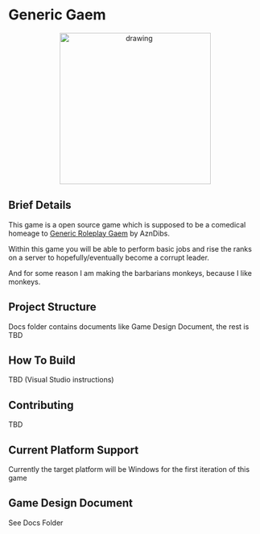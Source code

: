 # Generic Gaem
<p align="center">
    <img src="Docs/GenericGaemGenAIBanner.png" alt="drawing" height="300" />
</P>

## Brief Details

This game is a open source game which is supposed to be a comedical homeage to [Generic Roleplay Gaem](https://www.roblox.com/games/4598019433/generic-roleplay-gaem) by AznDibs.

Within this game you will be able to perform basic jobs and rise the ranks on a server to hopefully/eventually become a corrupt leader.

And for some reason I am making the barbarians monkeys, because I like monkeys.

## Project Structure

Docs folder contains documents like Game Design Document, the rest is TBD

## How To Build

TBD (Visual Studio instructions)

## Contributing

TBD

## Current Platform Support

Currently the target platform will be Windows for the first iteration of this game

## Game Design Document

See Docs Folder